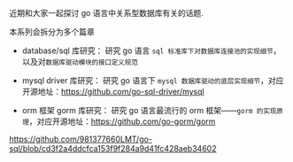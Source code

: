 近期和大家一起探讨 go 语言中关系型数据库有关的话题.

本系列会拆分为多个篇章

- database/sql 库研究： 研究 go 语言 `sql 标准库下对数据库连接池的实现细节`，以及对`数据库驱动模块的接口定义规范`

- mysql driver 库研究： 研究 go 语言下 `mysql 数据库驱动的底层实现细节`，对应开源地址：https://github.com/go-sql-driver/mysql

- orm 框架 gorm 库研究： 研究 go 语言最流行的 orm 框架——`gorm 的实现原理`，对应开源地址：https://github.com/go-gorm/gorm

https://github.com/981377660LMT/go-sql/blob/cd3f2a4ddcfca153f9f284a9d41fc428aeb34602
